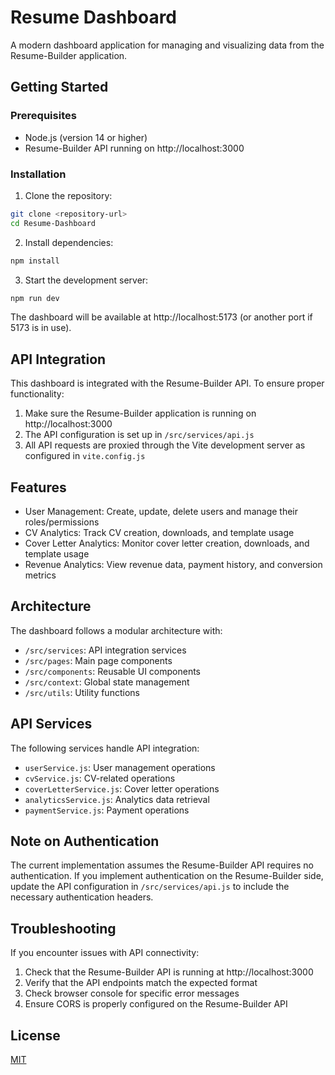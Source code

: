 # Resume Dashboard

A modern dashboard application for managing and visualizing data from the Resume-Builder application.

## Getting Started

### Prerequisites

- Node.js (version 14 or higher)
- Resume-Builder API running on http://localhost:3000

### Installation

1. Clone the repository:

```bash
git clone <repository-url>
cd Resume-Dashboard
```

2. Install dependencies:

```bash
npm install
```

3. Start the development server:

```bash
npm run dev
```

The dashboard will be available at http://localhost:5173 (or another port if 5173 is in use).

## API Integration

This dashboard is integrated with the Resume-Builder API. To ensure proper functionality:

1. Make sure the Resume-Builder application is running on http://localhost:3000
2. The API configuration is set up in `/src/services/api.js`
3. All API requests are proxied through the Vite development server as configured in `vite.config.js`

## Features

- User Management: Create, update, delete users and manage their roles/permissions
- CV Analytics: Track CV creation, downloads, and template usage
- Cover Letter Analytics: Monitor cover letter creation, downloads, and template usage
- Revenue Analytics: View revenue data, payment history, and conversion metrics

## Architecture

The dashboard follows a modular architecture with:

- `/src/services`: API integration services
- `/src/pages`: Main page components
- `/src/components`: Reusable UI components
- `/src/context`: Global state management
- `/src/utils`: Utility functions

## API Services

The following services handle API integration:

- `userService.js`: User management operations
- `cvService.js`: CV-related operations
- `coverLetterService.js`: Cover letter operations
- `analyticsService.js`: Analytics data retrieval
- `paymentService.js`: Payment operations

## Note on Authentication

The current implementation assumes the Resume-Builder API requires no authentication. If you implement authentication on the Resume-Builder side, update the API configuration in `/src/services/api.js` to include the necessary authentication headers.

## Troubleshooting

If you encounter issues with API connectivity:

1. Check that the Resume-Builder API is running at http://localhost:3000
2. Verify that the API endpoints match the expected format
3. Check browser console for specific error messages
4. Ensure CORS is properly configured on the Resume-Builder API

## License

[MIT](LICENSE)
